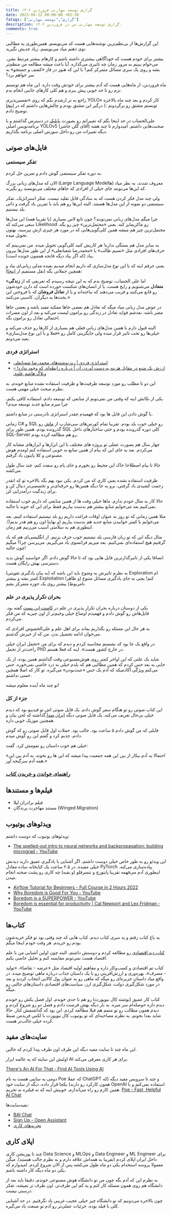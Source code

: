 ```yaml
---
title: گزارش توسعه مهارتی فروردین ۱۴۰۲
date: 2023-04-22 00:00:00 +03:30
fatags: ["گزارش","توسعه مهارتی"]
description: گزارش توسعه مهارتی من در فروردین ۱۴۰۲. 
comments: true
---
```



این گزارش‌ها از بی‌نظم‌ترین نوشته‌هایی هست که می‌نویسم. همین‌طوری یه مطالبی توی ذهنم میاد می‌نویسم. زیاد جدیش نگیرید. 

بیشتر برای خودم هست که خودآگاهی بیشتری داشته باشم و کارهام بیشتر مرتبط بشن. می‌خوام ببینم به مرور زمان چه تاثیری می‌گذاره. آیا باعث میشه مطالعه من منظم‌تر بشه و روی یک سری مسائل متمرکز کنم؟ یا این که هنوز در فاز «کشف و جستجو» به سر خواهم برد؟

ماه فروردین، از ماه‌هایی هست که آدم بیشتر برای خودش وقت داره. این ماه هم تونستم تزم رو تا حد خوبی پیش ببرم و هم کلی کارهای جانبی انجام بدم.

راجع به تز ارشدم بگم که روی «تفسیرپذیری YOLO» کار کردم و بعد چند ماه بالاخره تونستم مشتق رو برگردونم :) درگیر این مشتق بودم و چالش‌هایی داشتم که در [اینجا](https://amirpourmand.ir/posts/2023/yolov5-interpretability-gradcam/) توضیح دادم. 

علی‌الحساب در حد اینجا بگم که تغییراتم رو بصورت [پابلیک](https://github.com/ultralytics/yolov5/pull/10649) در دسترس گذاشتم و با برنامه‌نویس اصلی YOLOv5 (آقای گلن جاشر) صحبت‌هایی داشتم. امیدوارم تا چند هفته دیگه تغییرات من رو داخل سورس اصلی برنامه بگذاریم. 

## فایل‌های صوتی
### تفکر سیستمی
به دوره تفکر سیستمی گوش دادم و تمرین حل کردم. 

الان که مدل‌های زبانی بزرگ (Large Language Modelها) معروف شدند، به نظر میاد که این‌ها می‌تونند جای خیلی از افرادی که جاهای مختلف می‌نویسند رو بگیرند.

ولی چند مدل فکر کردن هست که به سادگی قابل تقلید نیست. تفکر استراتژیک، تفکر سیستمی دو نمونه از این مدل‌ها هستند. البته این‌ها رو هم باید با تمرین یاد گرفت و ذاتی بلد نیستیم.  

چرا میگم مدل‌های زبانی نمی‌تونند؟ چون تابع لاس بسیاری (یا تقریبا همه) این مدل‌ها سعی می‌کنه که Likelihood رو ماکزیمایز کنه. یعنی «محتمل‌ترین» چیز رو بگه. محتمل‌ترین چیز هم میشه همین کلی‌گویی‌هایی که در مورد هر چیزی ازش بپرسید، بهتون تحویل میده. 

به سایز مدل هم بستگی نداره! هر کاریش کنید کلی‌گویی تحویل میده. من نمی‌بینم که ‌حرف‌های افرادی مثل «نسیم طالب» یا «محمدرضا شعبانعلی» از این طور مدل‌ها بیرون بیاد (که اگر بیاد دیگه فاتحه هممون خونده است).

یعنی حرفم اینه که با این نوع مدل‌سازی که داریم انجام میدیم بعیده مدلی زبانی‌ای بیاد و همچین جملاتی بگه (نقل مستقیم از [اینجا](https://mrshabanali.com/%D8%A8%D8%B1%D8%A7%DB%8C-%D8%A8%D8%A7%D8%B1%D8%A7%D9%86-%D8%AC%D8%B3%D8%AA%D8%AC%D9%88%DB%8C-%D9%86%D9%82%D8%B7%D9%87-%D8%AA%D8%B9%D8%A7%D8%AF%D9%84-%D8%AF%D8%B1-%D8%B2%D9%86%D8%AF%DA%AF%DB%8C-1/)):

«اما علی الحساب، توضیح بدم که به این نتیجه رسیدم که تعریفی که از **زندگی متعادل** می‌شنویم و رایج هست، یا از انسان‌های شکست خورده‌ است که دارن خودشون رو قانع می‌کنند و فریب می‌دهند که نباخته‌اند و یا از **تعادل فروشان** که با فروختن این بحث‌ها به دیگران، کاسبی می‌کنند.» 

در عوض مدل زبانی میاد میگه که تعادل هم بعضی جاها ممکنه مفید باشه و بعضی جاها مضر باشه. بعدشم فواید تعادل در زندگی رو برامون لیست می‌کنه و بعد از اون مضرات احتمالی تعادل رو برامون بگه. 

البته قبول دارم با همین مدل‌های زبانی فعلی هم بسیاری از کارها رو حذف می‌کنه و خیلی‌ها رو تحت تاثیر قرار میده ولی جایگزینی کامل رو «فعلا و با این نوع مدل‌سازی» بعید می‌دونم. 

### استراتژی فردی
- [استراتژی فردی | روزنوشته‌های محمدرضا شعبانعلی](https://mrshabanali.com/category/%d8%a7%d8%b3%d8%aa%d8%b1%d8%a7%d8%aa%da%98%db%8c-%d9%81%d8%b1%d8%af%db%8c/)
- [ارزش یک منبع در مقابل هزینه به دست آوردن آن | درباره رابطه‌ای که وجود ندارد! – وبلاگ هاشم علوی](https://hashemalavi.ir/%d8%a7%d8%b1%d8%b2%d8%b4-%db%8c%da%a9-%d9%85%d9%86%d8%a8%d8%b9-%d8%af%d8%b1-%d9%85%d9%82%d8%a7%d8%a8%d9%84-%d9%87%d8%b2%db%8c%d9%86%d9%87-%d8%a8%d9%87-%d8%af%d8%b3%d8%aa-%d8%a2%d9%88%d8%b1%d8%af%d9%86/)

این دو تا مطلب رو مورد توسعه ظرفیت‌ها و ظرفیت استفاده نشده منابع خوندم. به نظرم مبحث خیلی مهمی هست. 

یکی از نکاتش اینه که وقتی من نمی‌تونم از منابعی که توسعه دادم، استفاده کافی بکنم، چرا میرم منابع جدید توسعه میدم؟ 

با گوش دادن این فایل ها بود که فهمیدم چقدر استراتژی نادرستی در منابع داشتم.

زمانی C# و SQL رو خیلی خوب بلد بودم. تقریبا تمام کورس‌های سی‌شارپ از [ماش](https://codewithmosh.com/) رو گذرونده بودم. همین طور برای SQL کلی دوره گذرونده بودم و حتی ساختارهای داخل SQL-Server رو هم مطالعه کرده بودم. 

چهار سال هم بصورت عملی تو پروژه های مختلف با این ابزارها و ابزارهای مشابه کار می‌کردم. بعد به جای این که بیام از همین منابع به خوبی استفاده کنم اومدم هوش مصنوعی و کلا پایتون یاد گرفتم. 

حالا تا بیام اصطلاحا خاک این محیط رو بخورم و جای پام رو سفت کنم، چند سال طول می‌کشه. 

ظرفیت استفاده نشده یعنی کاری که من کردم. یکی نبود بهم بگه بالاخره تو که انقدر زحمت کشیدی یاد گرفتی، برو یه جا دیگه همین‌ها رو حرفه‌ای‌تر و تخصصی‌تر دنبال کن و برای زندگیت درآمدزایی کن. 

حالا کار به مثال خودم ندارم. ماها خیلی وقت ها از همین منابعی که داریم خوب استفاده نمی‌کنیم بعد می‌خوایم منابع بیشتر هم بدست بیاریم فقط برای این که خوبه یا جالبه. 

مثلا همین زمانی که تو روز به عنوان اوقات فراغت داریم رو بلد نیستیم استفاده کنیم، بعد می‌خوایم با کمتر خوابیدن منابع جدید هم بدست بیاریم (و نهایتا اون رو هم هدر بدیم!). اینطوری هم به سلامتی آسیب می‌زنیم هم زمان. 

مثال دیگه این که تو زبان فارسی بلد نیستیم خوب حرف بزنیم. از انگلیسی‌ای هم که یاد گرفتیم هیچ استفاده‌ای نمی‌کنیم. بعد میریم فرانسوی یاد می‌گیریم. می‌پرسن چرا؟ میگیم چون جالبه! 

انصافا یکی از تاثیرگذارترین فایل هایی بود که تا حالا گوش دادم. اگر خواستید گوش بدید دسترسی بهش رایگان هست. 

به نظرم تاثیرش به وضوح باید این باشه که (به بیان یادگیری تقویتی) Exploration‌ ام کمتر بشه و بیشتر Exploitation کنم! یعنی به جای یادگیری مسائل متنوع (و ظاهرا نامربوط) بیشتر روی یک حوزه متمرکز بشم. 

### بحران تکرار پذیری در علم
یکی از دوستان درباره بحران تکرار پذیری در علم در [کامنت این پست](https://aprd.ir/personal-development-esfand-1401/) گفته بود. فایل‌هاش رو گوش دادم و فهمیدم اوضاع خیلی وخیم‌تر از اون چیزیه که من فکر می‌کردم. 

به هر حال این مسئله رو بگذاریم بماند برای اهل علم و علی‌الخصوص افرادی که می‌خوان ادامه تحصیل بدن. من که از خیرش گذشتم. 

در واقع یک جا بود که نشستم محاسبه کردم و دیدم که برای من «تحمل ایران خیلی راحت‌تر از تحمل PhD در خارج کشور هست». اینه که فعلا هستم. 

شاید یک علتی که این اواخر کمتر روی هوش‌مصنوعی وقت گذاشتم همین بوده. از یک جایی به بعد حس کردم که همین مطالبی هم که بلدم خیلی به درد خاصی نمی‌خوره. حس می‌کنم ویژگی آکادمیکه که آدم یک حس «عبث‌بودن» می‌گیره. تو کار که اصلا همچین حسی نداشتم. 

تو چند ماه آینده معلوم میشه! 

### جزء از کل
این کتاب صوتی رو تو هنگام سفر گوش دادم. یک فایل صوتی اش تو فیدیبو بود که دیدم خیلی بی‌حال تعریف می‌کنه. یک فایل صوتی دیگه [ایران صدا ](http://book.iranseda.ir/detailsalbum/?VALID=TRUE&g=189525) گذاشته که لحن بیان و همچنین موزیک خوبی داره.

فایلی که من گوش دادم ۵ ساعت بود. جالب بود. جملات اول فایل صوتی رو که گوش دادم، جذبم کرد و گفتم این رو گوش میدم. 

خیلی هم خوب داستان رو تمومش کرد. گفت:

«احتمالا یه آدم بیکار از بین این همه جمعیت پیدا میشه که این ها رو بخونه. یه آدم بین این همه آدم سرگیجه آور.»

### [راهنمای خواندن و خریدن کتاب](https://motamem.org/%D8%B1%D8%A7%D9%87%D9%86%D9%85%D8%A7%DB%8C-%D8%AE%D9%88%D8%A7%D9%86%D8%AF%D9%86-%D8%AE%D8%B1%DB%8C%D8%AF%D9%86-%DA%A9%D8%AA%D8%A7%D8%A8-%D8%B5%D9%88%D8%AA%DB%8C/)

## فیلم‌ها و مستند‌ها
- فیلم برادران لیلا
- مستند مهاجرت پرندگان (Winged Migration)

## ویدئوهای یوتیوب
ویدئوهای یوتیوب که دوست داشتم:
- [The spelled-out intro to neural networks and backpropagation: building micrograd - YouTube](https://www.youtube.com/watch?v=VMj-3S1tku0)

این ویدئو رو به طور خاص خیلی دوست داشتم. اگر آشنایی با یادگیری عمیق دارید دیدنش خیلی مفیده. در ۲.۵ ساعت یک کتابخانه ساده معادل PyTorch پیاده‌سازی می‌کنه. اینطوری آدم می‌فهمه تقریبا پایتورچ و تنسرفلو (و بقیه) چه کاری رو پشت صحنه انجام میدن. 


- [Airflow Tutorial for Beginners - Full Course in 2 Hours 2022](https://www.youtube.com/watch?v=K9AnJ9_ZAXE)
- [Why Boredom is Good For You - YouTube](https://www.youtube.com/watch?v=LKPwKFigF8U)
- [Boredom is a SUPERPOWER - YouTube](https://www.youtube.com/watch?v=hLFTWZ1PhGE)
- [Boredom is essential for productivity | Cal Newport and Lex Fridman - YouTube](https://www.youtube.com/watch?v=h5w5XYvTAlU)


## کتاب‌ها
به باغ کتاب رفتم و یه سری کتاب دیدم. کتاب هایی که چند وقتی بود تو فکر خریدشون بودم رو خریدم. هر وقت خودم اینجا میگم. 

[کتاب دید اقتصادی](https://motamem.org/%D8%AF%DB%8C%D8%AF-%D8%A7%D9%82%D8%AA%D8%B5%D8%A7%D8%AF%DB%8C/) رو مطالعه کردم و دوستش داشتم. البته چون اولین آشنایی من با علم اقتصاد هست نمی‌تونم مقایسه کنم و تحلیل خاصی بکنم. 

کتاب تم اقتصادی و کسب‌وکار داره و مفاهیم اولیه اقتصاد مثل «عرضه - تقاضا»، «تولید - مصرف»، بهره‌وری و ارزش‌آفرینی رو با یک داستان جذاب درباره ماهی توضیح میده. در واقع میاد داستان جزیره‌ای رو میگه که ماهی رو به عنوان پول کالایی انتخاب کردند و بعد در مورد شکل‌گیری دولت، شکل‌گیری ارز، سیاست‌های اقتصادی داستان‌های جالبی رو میگه. 

کتاب کار عمیق (نوشته کال نیوپورت) رو هم تا حدی خوندم. اول فصل یکش رو خوندم دیدم داره حوصله‌ام سر میره. یه بار دیگه بهش فرصت دادم و فصل دو رو شروع کردم و دیدم همون مطالب رو تو متمم هم قبلا مطالعه کردم. این بود که گذاشتمش کنار. حالا شاید بعدا بخونم. به نظرم مصاحبه‌ای که تو یوتیوب کال نیوپورت با لکس فریدمن ضبط کرده خیلی جالب‌تر هست. 

## سایت‌های مفید
این ماه چند تا سایت مفید دیگه این طرف اون طرف پیدا کردم که جالبن. 

اولیش این سایته که یه عالمه ابزار AI برای هر کاری معرفی می‌کنه. 

[There's An AI For That - Find AI Tools Using AI](https://theresanaiforthat.com/)

دومی یه سایتی هست به نام Poe که عملا ChatGPT و چند تا سرویس مفید دیگه (که همون کارکرد رو دارند) یکجا قرار داده. دیگه از سایت خود OpenAI استفاده نمی‌کنم و با همین کارم رو راه می‌اندازم. خوبیش اینه که نه فیلتره نه تحریم. 
[Poe - Fast, Helpful AI Chat](http://poe.com)

بقیه‌سایت‌ها: 
- [BAI Chat](https://chatbot.theb.ai/)
- [Sign Up - Open Assistant](https://open-assistant.io/chat)
- [تجربه‌های کاری](https://tajrobe.github.io/)

## اپلای کاری
چند تا پوزیشن کاری Data Science و MLOps و Data Engineer و ML Engineer برای داخل ایران اپلای کردم (تقریبا به همه‌اش علاقه دارم و به نظرم جالب هستند). میگن معمولا پروسه استخدام یکی دو ماه طول می‌کشه پس از الان شروع کردم. امیدوارم که یکی دو ماه دیگه کار داشته باشم. 

به نظرم این که آدم بگه چون من تو دانشگاه هوش مصنوعی خوندم، دقیقا باید بعد از دانشگاه هم روی همون مسئله کار کنم و یه کم این طرف‌تر، اون طرف تر نمیشه، تفکر درستی نیست. 

چون بالاخره می‌دونیم که تو دانشگاه چیز خیلی عجیب غریبی یاد نگرفتیم. در حد آشنایی کلی با فیلد بوده. جزئیات عملی‌تر رو آدم تو صنعت یاد می‌گیره. 